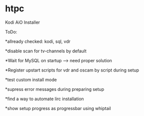 # htpc
Kodi AiO Installer

ToDo:

*allready checked: kodi, sql, vdr

*disable scan for tv-channels by default

*Wait for MySQL on startup --> need proper solution

*Register upstart scripts for vdr and oscam by script during setup

*test custom install mode

*supress error messages during preparing setup

*find a way to automate lirc installation

*show setup progress as progressbar using whiptail

